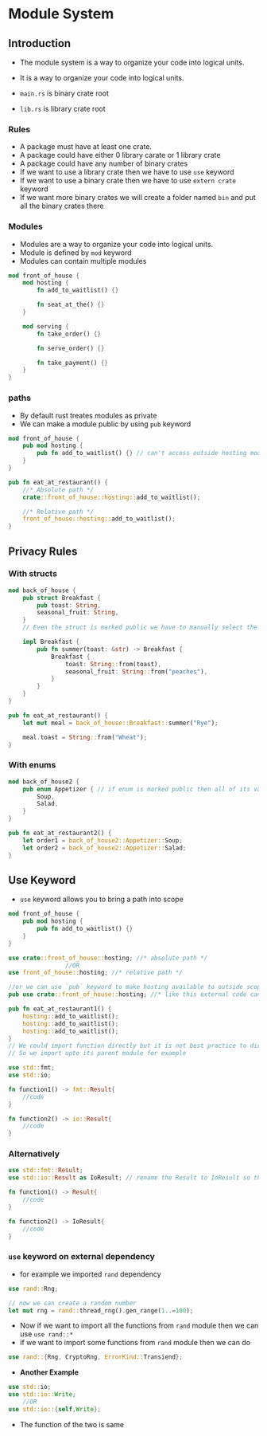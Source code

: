# Module System

## Introduction

- The module system is a way to organize your code into logical units.
- It is a way to organize your code into logical units.

- `main.rs` is binary crate root
- `lib.rs` is library crate root

### Rules

- A package must have at least one crate.
- A package could have either 0 library carate or 1 library crate
- A package could have any number of binary crates
- If we want to use a library crate then we have to use `use` keyword
- If we want to use a binary crate then we have to use `extern crate` keyword
- If we want more binary crates we will create a folder named `bin` and put all the binary crates there

### Modules

- Modules are a way to organize your code into logical units.
- Module is defined by `mod` keyword
- Modules can contain multiple modules

```rust
mod front_of_house {
    mod hosting {
        fn add_to_waitlist() {}

        fn seat_at_the() {}
    }

    mod serving {
        fn take_order() {}

        fn serve_order() {}

        fn take_payment() {}
    }
}
```

### paths

- By default rust treates modules as private
- We can make a module public by using `pub` keyword

```rust
mod front_of_house {
    pub mod hosting {
        pub fn add_to_waitlist() {} // can't access outside hosting module without pub keyword
    }
}

pub fn eat_at_restaurant() {
    //* Absolute path */
    crate::front_of_house::hosting::add_to_waitlist();

    //* Relative path */
    front_of_house::hosting::add_to_waitlist();
}
```

## Privacy Rules

### With structs

```rust
mod back_of_house {
    pub struct Breakfast {
        pub toast: String,
        seasonal_fruit: String,
    }
    // Even the struct is marked public we have to manually select the fields to be public to access from outside

    impl Breakfast {
        pub fn summer(toast: &str) -> Breakfast {
            Breakfast {
                toast: String::from(toast),
                seasonal_fruit: String::from("peaches"),
            }
        }
    }
}

pub fn eat_at_restaurant() {
    let mut meal = back_of_house::Breakfast::summer("Rye");

    meal.toast = String::from("Wheat");
}
```

### With enums

```rust
mod back_of_house2 {
    pub enum Appetizer { // if enum is marked public then all of its vairant will be public as well
        Soup,
        Salad,
    }
}

pub fn eat_at_restaurant2() {
    let order1 = back_of_house2::Appetizer::Soup;
    let order2 = back_of_house2::Appetizer::Salad;
}
```

## Use Keyword

- `use` keyword allows you to bring a path into scope

```rust
mod front_of_house {
    pub mod hosting {
        pub fn add_to_waitlist() {}
    }
}

use crate::front_of_house::hosting; //* absolute path */
                //OR
use front_of_house::hosting; //* relative path */

//or we can use `pub` keyword to make hosting available to outside scope/file
pub use crate::front_of_house::hosting; //* like this external code can reference `hosting` as well

pub fn eat_at_restaurant1() {
    hosting::add_to_waitlist();
    hosting::add_to_waitlist();
    hosting::add_to_waitlist();
}
// We could import function directly but it is not best practice to directly import functions
// So we import upto its parent module for example
```

```rust
use std::fmt;
use std::io;

fn function1() -> fmt::Result{
    //code
}

fn function2() -> io::Result{
    //code
}
```

### Alternatively

```rust
use std::fmt::Result;
use std::io::Result as IoResult; // rename the Result to IoResult so that we can identify easily

fn function1() -> Result{
    //code
}

fn function2() -> IoResult{
    //code
}
```

### `use` keyword on external dependency

- for example we imported `rand` dependency

```rust
use rand::Rng;

// now we can create a random number
let mut rng = rand::thread_rng().gen_range(1..=100);
```

- Now if we want to import all the functions from `rand` module then we can use `use rand::*`
- if we want to import some functions from `rand` module then we can do

```rust
use rand::{Rng, CryptoRng, ErrorKind::Transiend};
```

- **Another Example**

```rust
use std::io;
use std::io::Write;
    //OR
use std::io::{self,Write};
```

- The function of the two is same
